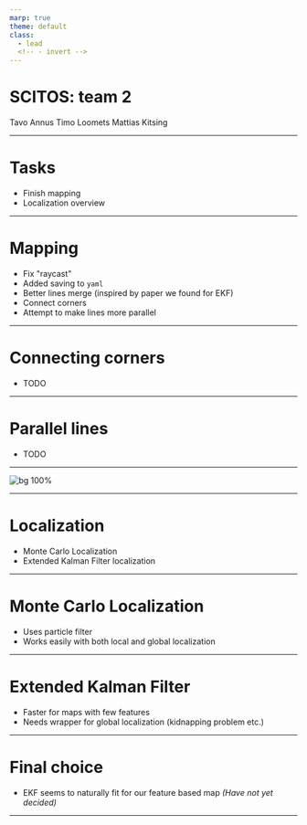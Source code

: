 ```yaml
---
marp: true
theme: default
class:
  - lead
  <!-- - invert -->
---
```


# SCITOS: team 2

Tavo Annus
Timo Loomets
Mattias Kitsing

---

# Tasks

- Finish mapping
- Localization overview

---

# Mapping
- Fix "raycast"
- Added saving to `yaml`
- Better lines merge (inspired by paper we found for EKF)
- Connect corners
- Attempt to make lines more parallel

---

# Connecting corners
- TODO

---

# Parallel lines
- TODO

---

![bg 100%](./fig/mapv2.png)

---

# Localization
- Monte Carlo Localization
- Extended Kalman Filter localization

---

# Monte Carlo Localization

- Uses particle filter
- Works easily with both local and global localization

---

# Extended Kalman Filter

- Faster for maps with few features
- Needs wrapper for global localization (kidnapping problem etc.)

---

# Final choice

- EKF seems to naturally fit for our feature based map
_(Have not yet decided)_

---

